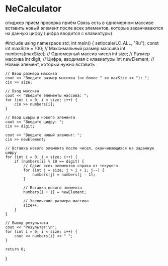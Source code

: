 # NeCalculator
отиджер приём проверка приём
Связь есть
в одномерном массиве вставить новый элемент после всех элементов, которые заканчиваются на данную цифру (цифра вводится с клавиатуры)

#include <iostream>
using namespace std;
int main() {
    setlocale(LC_ALL, "Ru");
    const int maxSize = 100;  // Максимальный размер массива
    int numbers[maxSize];     // Одномерный массив чисел
    int size;                 // Размер массива
    int digit;                // Цифра, вводимая с клавиатуры
    int newElement;           // Новый элемент, который нужно вставить

    // Ввод размера массива
    cout << "Введите размер массива (не более " << maxSize << "): ";
    cin >> size;

    // Ввод массива
    cout << "Введите элементы массива: ";
    for (int i = 0; i < size; i++) {
        cin >> numbers[i];
    }

    // Ввод цифры и нового элемента
    cout << "Введите цифру: ";
    cin >> digit;

    cout << "Введите новый элемент: ";
    cin >> newElement;

    // Вставка нового элемента после чисел, оканчивающихся на заданную цифру
    for (int i = 0; i < size; i++) {
        if (numbers[i] % 10 == digit) {
            // Сдвиг всех элементов справа от текущего
            for (int j = size; j > i + 1; j--) {
                numbers[j] = numbers[j - 1];
            }

            // Вставка нового элемента
            numbers[i + 1] = newElement;

            // Увеличение размера массива
            size++;
        }
    }

    // Вывод результата
    cout << "Результат:\n";
    for (int i = 0; i < size; i++) {
        cout << numbers[i] << " ";
    }

    return 0;
}
